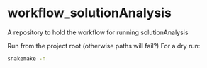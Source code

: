 # workflow_solutionAnalysis
A repository to hold the workflow for running solutionAnalysis

Run from the project root (otherwise paths will fail?)
For a dry run: 
```bash
snakemake -n
```
